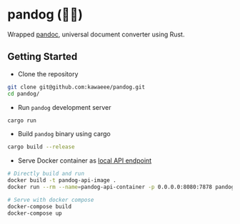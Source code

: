 # pandog (🐼🐶)

Wrapped [pandoc](https://pandoc.org), universal document converter using Rust.


## Getting Started

* Clone the repository
```bash
git clone git@github.com:kawaeee/pandog.git
cd pandog/
```

* Run `pandog` development server
```bash
cargo run
```

* Build `pandog` binary using cargo
```bash
cargo build --release
```

* Serve Docker container as [local API endpoint](http://localhost:8080/convert)
```bash
# Directly build and run
docker build -t pandog-api-image .
docker run --rm --name=pandog-api-container -p 0.0.0.0:8080:7878 pandog-api-image

# Serve with docker compose
docker-compose build
docker-compose up
```
